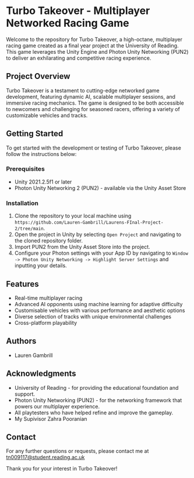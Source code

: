 # Turbo Takeover - Multiplayer Networked Racing Game

Welcome to the repository for Turbo Takeover, a high-octane, multiplayer racing game created as a final year project at the University of Reading. This game leverages the Unity Engine and Photon Unity Networking (PUN2) to deliver an exhilarating and competitive racing experience.

## Project Overview

Turbo Takeover is a testament to cutting-edge networked game development, featuring dynamic AI, scalable multiplayer sessions, and immersive racing mechanics. The game is designed to be both accessible to newcomers and challenging for seasoned racers, offering a variety of customizable vehicles and tracks.

## Getting Started

To get started with the development or testing of Turbo Takeover, please follow the instructions below:

### Prerequisites

- Unity 2021.2.5f1 or later
- Photon Unity Networking 2 (PUN2) - available via the Unity Asset Store

### Installation

1. Clone the repository to your local machine using `https://github.com/Lauren-Gambrill/Laurens-FInal-Project-2/tree/main`.
2. Open the project in Unity by selecting `Open Project` and navigating to the cloned repository folder.
3. Import PUN2 from the Unity Asset Store into the project.
4. Configure your Photon settings with your App ID by navigating to `Window -> Photon Unity Networking -> Highlight Server Settings` and inputting your details.

## Features

- Real-time multiplayer racing
- Advanced AI opponents using machine learning for adaptive difficulty
- Customisable vehicles with various performance and aesthetic options
- Diverse selection of tracks with unique environmental challenges
- Cross-platform playability

## Authors

- Lauren Gambrill

## Acknowledgments

- University of Reading - for providing the educational foundation and support.
- Photon Unity Networking (PUN2) - for the networking framework that powers our multiplayer experience.
- All playtesters who have helped refine and improve the gameplay.
- My Supivisor Zahra Pooranian

## Contact

For any further questions or requests, please contact me at tn009117@student.reading.ac.uk

Thank you for your interest in Turbo Takeover!
